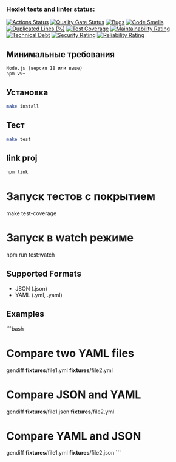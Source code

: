 ### Hexlet tests and linter status:
[![Actions Status](https://github.com/Ilyaexsite/frontend-project-46/actions/workflows/hexlet-check.yml/badge.svg)](https://github.com/Ilyaexsite/frontend-project-46/actions)
[![Quality Gate Status](https://sonarcloud.io/api/project_badges/measure?project=Ilyaexsite_frontend-project-46&metric=alert_status)](https://sonarcloud.io/summary/new_code?id=Ilyaexsite_frontend-project-46)
[![Bugs](https://sonarcloud.io/api/project_badges/measure?project=Ilyaexsite_frontend-project-46&metric=bugs)](https://sonarcloud.io/summary/new_code?id=Ilyaexsite_frontend-project-46)
[![Code Smells](https://sonarcloud.io/api/project_badges/measure?project=Ilyaexsite_frontend-project-46&metric=code_smells)](https://sonarcloud.io/summary/new_code?id=Ilyaexsite_frontend-project-46)
[![Duplicated Lines (%)](https://sonarcloud.io/api/project_badges/measure?project=Ilyaexsite_frontend-project-46&metric=duplicated_lines_density)](https://sonarcloud.io/summary/new_code?id=Ilyaexsite_frontend-project-46)
[![Test Coverage](https://sonarcloud.io/api/project_badges/measure?project=Ilyaexsite_frontend-project-46&metric=coverage)](https://sonarcloud.io/summary/new_code?id=Ilyaexsite_frontend-project-46)
[![Maintainability Rating](https://sonarcloud.io/api/project_badges/measure?project=Ilyaexsite_frontend-project-46&metric=sqale_rating)](https://sonarcloud.io/summary/new_code?id=Ilyaexsite_frontend-project-46)
[![Technical Debt](https://sonarcloud.io/api/project_badges/measure?project=Ilyaexsite_frontend-project-46&metric=sqale_index)](https://sonarcloud.io/summary/new_code?id=Ilyaexsite_frontend-project-46)
[![Security Rating](https://sonarcloud.io/api/project_badges/measure?project=Ilyaexsite_frontend-project-46&metric=security_rating)](https://sonarcloud.io/summary/new_code?id=Ilyaexsite_frontend-project-46)
[![Reliability Rating](https://sonarcloud.io/api/project_badges/measure?project=Ilyaexsite_frontend-project-46&metric=reliability_rating)](https://sonarcloud.io/summary/new_code?id=Ilyaexsite_frontend-project-46)

## Минимальные требования
    Node.js (версия 18 или выше)
    npm v9+

## Установка

```bash
make install
```

## Тест

```bash
make test
```

## link proj

```bash
npm link
```

# Запуск тестов с покрытием
make test-coverage

# Запуск в watch режиме
npm run test:watch

## Supported Formats
- JSON (.json)
- YAML (.yml, .yaml)

## Examples
\`\`\`bash
# Compare two YAML files
gendiff __fixtures__/file1.yml __fixtures__/file2.yml

# Compare JSON and YAML
gendiff __fixtures__/file1.json __fixtures__/file2.yml

# Compare YAML and JSON
gendiff __fixtures__/file1.yml __fixtures__/file2.json
\`\`\`